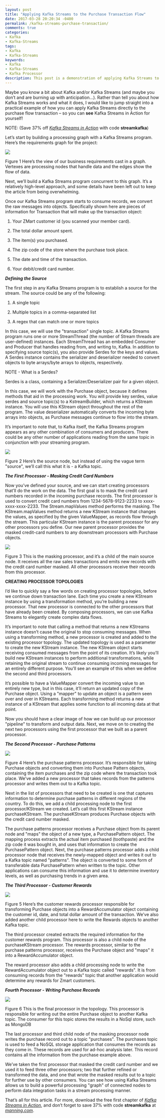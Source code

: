 ```yaml
---
layout: post
title: "Applying Kafka Streams to the Purchase Transaction Flow"
date: 2017-03-28 20:20:34 -0400
permalink: /kafka-streams-purchase-transaction/
comments: true
categories:
- Kafka
- Kafka-Streams
tags:
- Kafka
- Kafka-Streams 
keywords:
- Kafka
- Kafka-Streams
- Kafka Processor  
description: This post is a demonstration of applying Kafka Streams to a purchase transaction flow.
---
```


Maybe you know a bit about Kafka and/or Kafka Streams (and maybe you
don’t and are burning up with anticipation…). Rather than tell you about
how Kafka Streams works and what it does, I would like to jump straight
into a practical example of how you can apply Kafka Streams directly to
the purchase flow transaction – so you can **see** Kafka Streams in
Action for yourself! 

<!-- more -->

NOTE: (Save 37% off [*Kafka Streams in Action*](https://www.manning.com/books/kafka-streams-in-action) with code **streamkafka**)


Let’s start by building a processing graph with a Kafka Streams program.
Here’s the requirements graph for the project:

<img src="../assets/images/image1.jpg"/>

Figure 1 Here’s the view of our business requirements cast in a graph.
Vertexes are processing nodes that handle data and the edges show the
flow of data.

Next, we’ll build a Kafka Streams program concurrent to this graph. It’s
a relatively high-level approach, and some details have been left out to
keep the article from being overwhelming.

Once our Kafka Streams program starts to consume records, we convert the
raw messages into objects. Specifically shown here are pieces of
information for Transaction that will make up the transaction object:

1.  Your ZMart customer id (you scanned your member card).

2.  The total dollar amount spent.

3.  The item(s) you purchased.

4.  The zip code of the store where the purchase took place.

5.  The date and time of the transaction.

6.  Your debit/credit card number.

***Defining the Source***

The first step in any Kafka Streams program is to establish a source for
the stream. The source could be any of the following:

1.  A single topic

2.  Multiple topics in a comma-separated list

3.  A regex that can match one or more topics

In this case, we will use the "transaction" single topic. A Kafka
Streams program runs one or more StreamThread (the number of Stream
threads are user-defined) instances. Each StreamThread has an embedded
Consumer and Producer that handles reading from, and writing to, Kafka.
In addition to specifying source topic(s), you also provide Serdes for
the keys and values. A Serdes instance contains the serializer and
deserializer needed to convert objects to byte arrays/byte arrays to
objects, respectively.

NOTE - What is a Serdes?

Serdes is a class, containing a Serializer/Deserializer pair for a given
object.

In this case, we will work with the Purchase object, because it defines
methods that aid in the processing work. You will provide key serdes,
value serdes and source topic(s) to a KstreamBuilder, which returns a
KStream instance. You will use this KStream object throughout the rest
of the program. The value deserializer automatically converts the
incoming byte arrays into objects, as Purchase messages continue to flow
into the stream.

It’s important to note that, to Kafka itself, the Kafka Streams program
appears as any other combination of consumers and producers. There could
be any other number of applications reading from the same topic in
conjunction with your streaming program.

<img src="../assets/images/image2.jpg"/>

Figure 2 Here’s the source node, but instead of using the vague term
"source", we’ll call this what it is - a Kafka topic.

***The First Processor - Masking Credit Card Numbers***

Now you’ve defined your source, and we can start creating processors
that’ll do the work on the data. The first goal is to mask the credit
card numbers recorded in the incoming purchase records. The first
processor is used to convert credit card numbers from
1234-5678-9123-2233 to xxxx-xxxx-xxxx-2233. The Stream.mapValues method
performs the masking. The KStream.mapValues method returns a new KStream
instance that changes the values, as specified by the given ValueMapper,
as records flow through the stream. This particular KStream instance is
the parent processor for any other processors you define. Our new parent
processor provides the masked credit-card numbers to any downstream
processors with Purchase objects.

<img src="../assets/images/image3.jpg"/>

Figure 3 This is the masking processor, and it’s a child of the main
source node. It receives all the raw sales transactions and emits new
records with the credit card number masked. All other processors receive
their records from this processor.

**CREATING PROCESSOR TOPOLOGIES**

I’d like to quickly say a few words on creating processor topologies,
before we continue down transaction lane. Each time you create a new
KStream instance by using a transformation method, you’re building a new
processor. That new processor is connected to the other processors that
have already been created. By composing processors, we can use Kafka
Streams to elegantly create complex data flows.

It’s important to note that calling a method that returns a new KStreams
instance doesn’t cause the original to stop consuming messages. When
using a transforming method, a new processor is created and added to the
existing processor topology. The updated topology is used as a parameter
to create the new KStream instance. The new KStream object starts
receiving consumed messages from the point of its creation. It’s likely
you’ll build new KStream instances to perform additional
transformations, while retaining the original stream to continue
consuming incoming messages for an entirely different purpose. You’ll
see an example of this when we define the second and third processors.

It’s possible to have a ValueMapper convert the incoming value to an
entirely new type, but in this case, it’ll return an updated copy of the
Purchase object. Using a "mapper" to update an object is a pattern seen
over and over in KStreams. Each transforming method returns a new
instance of a KStream that applies some function to all incoming data at
that point.

Now you should have a clear image of how we can build up our processor
"pipeline" to transform and output data. Next, we move on to creating
the next two processors using the first processor that we built as a
parent processor.

***The Second Processor - Purchase Patterns***

<img src="../assets/images/image4.jpg"/>

Figure 4 Here’s the purchase patterns processor. It’s responsible for
taking Purchase objects and converting them into Purchase Pattern
objects, containing the item purchases and the zip code where the
transaction took place. We’ve added a new processor that takes records
from the patterns processor and writes them out to a Kafka topic.

Next in the list of processors that need to be created is one that
captures information to determine purchase patterns in different regions
of the country. To do this, we add a child processing node to the first
processor/KStream we created. Let’s call this first KStream instance
purchaseKStream. The purchaseKStream produces Purchase objects with the
credit card number masked.

The purchase patterns processor receives a Purchase object from its
parent node and "maps" the object of a new type, a PurchasePattern
object. The mapping process extracts the actual item purchased
(toothpaste) and the zip code it was bought in, and uses that
information to create the PurchasePattern object. Next, the purchase
patterns processor adds a child processor node that receives the
newly-mapped object and writes it out to a Kafka topic named "patterns".
The object is converted to some form of transferable data
PurchasePattern when written to the topic. Other applications can
consume this information and use it to determine inventory levels, as
well as purchasing trends in a given area.

***The Third Processor - Customer Rewards***

<img src="../assets/images/image5.jpg"/>

Figure 5 Here’s the customer rewards processor responsible for
transforming Purchase objects into a RewardAccumulator object containing
the customer id, date, and total dollar amount of the transaction. We’ve
also added another child processor here to write the Rewards objects to
another Kafka topic.

The third processor created extracts the required information for the
customer rewards program. This processor is also a child node of the
purchaseKStream processor. The rewards processor, similar to the
purchase patterns processor, receives the Purchase object and "maps" it
into a RewardAccumulator object.

The reward processor also adds a child processing node to write the
RewardAccumulator object out to a Kafka topic called "rewards". It is
from consuming records from the "rewards" topic that another application
would determine any rewards for Zmart customers.

***Fourth Processor - Writing Purchase Records***

<img src="../assets/images/image6.jpg"/>

Figure 6 This is the final processor in the topology. This processor is
responsible for writing out the entire Purchase object to another Kafka
topic. The consumer for this topic stores the results in a NoSql store,
such as MongoDB

The last processor and third child node of the masking processor node
writes the purchase record out to a topic "purchases". The purchases
topic is used to feed a NoSQL storage application that consumes the
records as they come in. These records are used for ad-hoc analysis
later. This record contains all the information from the purchase
example above.

We’ve taken the first processor that masked the credit card number and
we used it to feed three other processors; two that further refined or
transformed the data, and one that wrote the masked results out to a
topic for further use by other consumers. You can see how using Kafka
Streams allows us to build a powerful processing "graph" of connected
nodes to perform data integration tasks in a stream processing manner.

That’s all for this article. For more, download the free first chapter
of [*Kafka Streams in
Action*](https://www.manning.com/books/kafka-streams-in-action), and
don’t forget to save 37% with code **streamkafka** at
[*manning.com*](https://www.manning.com/books/kafka-streams-in-action).
